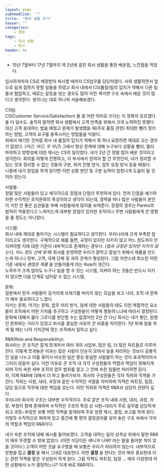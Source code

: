 ```yaml
---
layout: page
subheadline:  ""
title:  "회사 생활 후기"
teaser: ""
categories:
    - 경험
tags:
    - 회사 생활
    - 퇴사
header: no
---
```

- 15년 7월부터 17년 7월까지 약 2년에 걸친 회사 생활을 통한 배운점, 느낀점을 적었다.

입사하자마자 CS로 배정받아 퇴사할 때까지 CS업무를 담당하였다.
사회 생활하면서 앞으로 쉽게 접하지 못할 일들을 하였고 회사 내에서 CS(품질)팀의 입지가
약해서 다른 팀들과 협업하고, 때로는 갈등을 빚는 경우도 많아 이런 *특이한* 구조 속에서
배운 것이 많다고 생각한다. 생각나는 대로 하나씩 서술해보겠다.


CS팀: <br>
CS(Customer Service/Satisfaction) 둘 중 어떤 의미로 쓰이는 지 정확히 모르겠다. 둘 다 일수도.
솔직히 말하면 회사 생활에서 고객 만족을 위해서 크게 노력하진 못했다.
대신 고객 응대하는 법을 배웠고 문제가 발생했을 때(주로 품질 관련) 최대한 빨리 정리하는 방법,
고객의 요구를 충족시키는 방법들을 익혔다. <br>
위에서 얘기한 것처럼 회사 내 품질의 입지가 약해서 뭐 하나 요청하면 제대로 오는 경우가 없었다. (*야근, 야근, 또 야근*)
그래서 항상 문제에 대해 누구보다 상황을 빨리, 멀리 파악하고 방향성에 대한 제시는 CS의 일이었다.
내가 2년 간 정말 많이 배운 것이라고 생각한다. 회의를 어떻게 진행하고, 이 부서에서 얻어야 할 건
무엇인지, 내가 정리할 수 있는 것과 정리할 수 없는 것들의 구분, 회의 진행 방식, 업무 요청 방식
등을 배웠다. <br>
나중에 내가 창업을 하게 된다면 이런 상황 판단 및 구분 능력이 엄청나게 도움이 될 것이라 믿는다.

사람들: <br>
정말 많은 사람들이 있고 제각각으로 장점과 단점이 뚜렷하게 있다. 먼저 단점을 얘기하자면 수직적인 조직문화의 특성이라고
생각이 되는데, 경력을 떠나 많은 사람들이 본인이 가진 안 좋은 습관들을 후배 사원들에게 많이들 보여준다.
장점의 경우는 Pareto의 법칙이 적용된다고 느껴지는게 대부분 장점이 있지만
조직이나 주변 사람들에게 큰 영향을 줄 정도는 아니었다.


시스템: <br>
회사 내에 제대로 돌아가는 시스템이 필요하다고 생각한다. 우리나라에 크게 부족한 점이라고도 생각한다.
구체적으로 예를 들면, 규정이 있지만 지키지 않고 어느 정도까지 안 지켜야할 지에 대한
기준이 내부적으로 존재하는 경우다. (*법과 규정은 있지만 지키지 않는다, 어느 정도 선에 맞게*)
회사를 운영하면 우리가 잘먹고 잘살기 위해서 제품을 만드는게 아니니 정부, 고객, 국제 단체 등
과의 관계가 형성된다. 그럼 자연스레 최소한 어떤 기준 내에서 *괜찮은 제품* 을 만들어줄게
라는 Rule이 생긴다. <br>
노하우가 크게 없어도 누구나 일을 할 수 있는 시스템, 지켜야 하는 것들은 반드시 지키지 않으면 다음 단계로
넘어갈 수 없는 시스템,



문화: <br>
일본에서 한국 사람들이 길거리에 쓰레기를 버리지 않는 모습을 보고 나라, 조직 내 문화가 매우
중요하다고 느꼈다. <br>
지키는 문화, 어기는 문화, 업무 처리 방식, 일에 대한 사람들의 태도 이런 복합적인 요소들이
조직에서 어떤 가치를 추구하고 구성원들이 어떻게 행동하느냐에 따라서 결정된다.
문화에 대해서 옳다 그르다를 판단할 수는 없겠지만 2년 간 다닌 회사는 내가 봤던, 원했던
문화와는 거리가 있었고 퇴사를 결심한 사유의 큰 비중을 차지한다.
1년 뒤에 일을 하게 될 때는 나의 가치관에 맞는 조직에서 일하고 싶다.


R&R(Role and Responsibility): <br>
회사라는 큰 조직은 잘게 쪼개져서 여러 개의 사업부, 많은 팀, 더 많은 파트들로 이루어진다.
이렇게 쪼개놓은 이유는 많은 사람이 단순히 모여서 일을 처리하는 것보다 공통적인 일을 나누고 이를
묶어서 비슷한 일은 항상 동일한 사람들이 하는 것이 효과적이어서 그러지 않을까 싶다.
이런 이유로 큰 조직 내 각각 구성원들의 역할과 책임이 정해지게 되며 각자 속한 세부 조직의
업무 범위를 알고 그 안에 속한 일들만 처리하면 된다. <br>
자, 이제 R&R에 대해서 더 파고 들어가보자.
회사의 구성원들은 각자 직위와 직책을 가진다. 직위는 사원, 대리, 과장과 같은 수직적인 서열을
의미하며 직책은 파트장, 팀장, 담당 등으로 직무에 대한 책임을 갖는다. 이런 직위와 직책은
R&R과 상당히 관련이 깊다. <br>
우리나라 회사의 구조는 대부분 수직적이다. 주로 같은 조직 내에 사원, 대리, 과장, 차장, 부장이
함께 존재하며 수직적인 구조의 특징 상 사원~대리가 주로 실무를 담당하게 되고 과장~부장은 보통
어떤 직책을 맡게되며 주로 방향 제시, 결정, 보고를 하게 된다.
이렇듯 수직적으로 짜여져 있고 중간에 몇 명의 결정권자를 넣어 놓은 구조 속에서
각자의 역할과 책임의 R&R이다. 

내가 속한 조직에 대해 예시를 들어보겠다.
고객을 대하는 일의 성격상 위에서 말한 R&R이 매우 뚜렷할 수 밖에 없었다.
(어떤 식당이든 *매니저 나와!!* 라는 말을 들어본 적이 있을 것이다.)
고객이 어떤 것을 요구했을 때 보통은 우리가 처리하지 않는다. 내부적으로 방향을 잡고
**결정** 을 해서 그대로 대응한다. 어떤 **결정** 을 한다는 것이 매우 중요한데
이는 관련 직책을 맡은 구성원이 하게 된다. 그럼 직책도 파트장, 팀장 ... 매우 다양한데
어떤 상황에서 누가 결정하느냐? 이게 바로 R&R이다.
